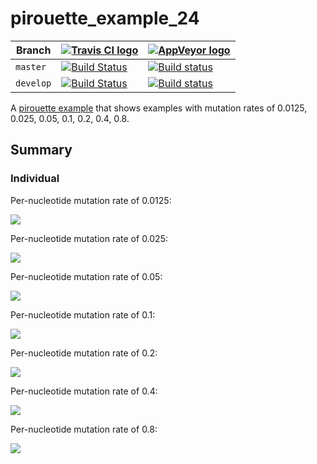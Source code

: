 # pirouette_example_24

Branch   |[![Travis CI logo](pics/TravisCI.png)](https://travis-ci.com)                                                                                                 |[![AppVeyor logo](pics/AppVeyor.png)](https://appveyor.com)                                                                                               
---------|--------------------------------------------------------------------------------------------------------------------------------------------------------------|--------------------------------------------------------------------------------------------------------------------------------------------------------------------------------------------
`master` |[![Build Status](https://travis-ci.com/richelbilderbeek/pirouette_example_24.svg?branch=master)](https://travis-ci.com/richelbilderbeek/pirouette_example_24) |[![Build status](https://ci.appveyor.com/api/projects/status/docf60go6j92a63o/branch/master?svg=true)](https://ci.appveyor.com/project/richelbilderbeek/pirouette-example-24/branch/master)
`develop`|[![Build Status](https://travis-ci.com/richelbilderbeek/pirouette_example_24.svg?branch=develop)](https://travis-ci.com/richelbilderbeek/pirouette_example_24)|[![Build status](https://ci.appveyor.com/api/projects/status/docf60go6j92a63o/branch/develop?svg=true)](https://ci.appveyor.com/project/richelbilderbeek/pirouette-example-24/branch/develop)

A [pirouette example](https://github.com/richelbilderbeek/pirouette_examples) 
that shows examples with mutation rates of 0.0125, 0.025, 0.05, 0.1, 0.2, 0.4, 0.8.

## Summary

### Individual

Per-nucleotide mutation rate of 0.0125:

![](errors_1.png)

Per-nucleotide mutation rate of 0.025:

![](errors_2.png)

Per-nucleotide mutation rate of 0.05:

![](errors_3.png)

Per-nucleotide mutation rate of 0.1:

![](errors_4.png)

Per-nucleotide mutation rate of 0.2:

![](errors_5.png)

Per-nucleotide mutation rate of 0.4:

![](errors_6.png)

Per-nucleotide mutation rate of 0.8:

![](errors_7.png)

